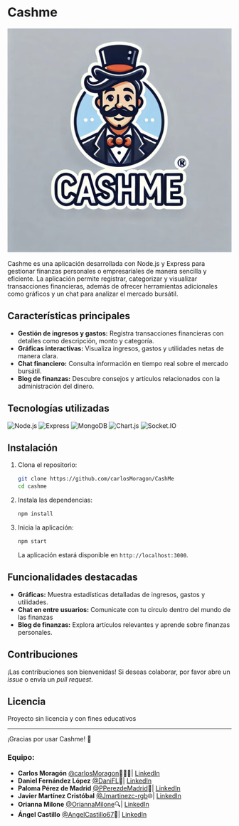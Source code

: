 # Cashme

![Cashme Logo](src/public/images/logo.png)

Cashme es una aplicación desarrollada con Node.js y Express para gestionar finanzas personales o empresariales de manera sencilla y eficiente. La aplicación permite registrar, categorizar y visualizar transacciones financieras, además de ofrecer herramientas adicionales como gráficos y un chat para analizar el mercado bursátil.

## Características principales

- **Gestión de ingresos y gastos:** Registra transacciones financieras con detalles como descripción, monto y categoría.
- **Gráficas interactivas:** Visualiza ingresos, gastos y utilidades netas de manera clara.
- **Chat financiero:** Consulta información en tiempo real sobre el mercado bursátil.
- **Blog de finanzas:** Descubre consejos y artículos relacionados con la administración del dinero.

## Tecnologías utilizadas

![Node.js](https://img.shields.io/badge/Node.js-339933?style=for-the-badge&logo=nodedotjs&logoColor=white)
![Express](https://img.shields.io/badge/Express.js-000000?style=for-the-badge&logo=express&logoColor=white)
![MongoDB](https://img.shields.io/badge/MongoDB-47A248?style=for-the-badge&logo=mongodb&logoColor=white)
![Chart.js](https://img.shields.io/badge/Chart.js-FF6384?style=for-the-badge&logo=chartdotjs&logoColor=white)
![Socket.IO](https://img.shields.io/badge/Socket.IO-010101?style=for-the-badge&logo=socketdotio&logoColor=white)

## Instalación

1. Clona el repositorio:

   ```bash
   git clone https://github.com/carlosMoragon/CashMe
   cd cashme
   ```

2. Instala las dependencias:

   ```bash
   npm install
   ```

3. Inicia la aplicación:

   ```bash
   npm start
   ```

   La aplicación estará disponible en `http://localhost:3000`.

## Funcionalidades destacadas

- **Gráficas:** Muestra estadísticas detalladas de ingresos, gastos y utilidades.
- **Chat en entre usuarios:** Comunicate con tu circulo dentro del mundo de las finanzas
- **Blog de finanzas:** Explora artículos relevantes y aprende sobre finanzas personales.

## Contribuciones

¡Las contribuciones son bienvenidas! Si deseas colaborar, por favor abre un _issue_ o envía un _pull request_.

## Licencia

Proyecto sin licencia y con fines educativos

---

¡Gracias por usar Cashme! 🎉


### Equipo:





- **Carlos Moragón** [@carlosMoragon](https://github.com/carlosMoragon)👩🏼‍💻| [LinkedIn](https://www.linkedin.com/in/carlos-morag%C3%B3n-corella/)
- **Daniel Fernández López** [@DaniFL](https://github.com/DaniFL)🚀| [LinkedIn](https://www.linkedin.com/in/danielfernandezlopezprofile/)
- **Paloma Pérez de Madrid** [@PPerezdeMadrid](https://github.com/PPerezdeMadrid)🎨| [LinkedIn](https://www.linkedin.com/in/palomaperezdemadrid/)
- **Javier Martínez Cristóbal** [@Jmartinezc-rgb](https://github.com/Jmartinezc-rgb)🌐| [LinkedIn](https://www.linkedin.com/in/javier-martinez-cristobal/)
- **Orianna Milone** [@OriannaMilone](https://github.com/OriannaMilone)🔍| [LinkedIn](https://www.linkedin.com/in/orianna-milone-salas-364832220/)
- **Ángel Castillo** [@AngelCastillo67](https://github.com/AngelCastillo67)👾| [LinkedIn](https://www.linkedin.com/in/%C3%A1ngel-castillo-ortega-788577250/)
